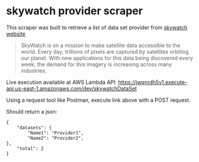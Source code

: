 skywatch provider scraper
===================

This scraper was built to retrieve a list of data set provider from  [skywatch website](https://www.skywatch.co/datasets)

> SkyWatch is on a mission to make satellite data accessible to the
> world. Every day, trillions of pixels are captured by satellites
> orbiting our planet. With new applications for this data being
> discovered every week, the demand for this imagery is increasing
> across many industries.

Live execution available at AWS Lambda API:
https://jwqnrdh5v1.execute-api.us-east-1.amazonaws.com/dev/skywatchDataSet

Using a request tool like Postman, execute link above with a POST request.

Should return a json:

    {
	    "datasets": {
	        "Name1": "Provider1",
   	        "Name2": "Provider2",
    },
	    "total": 2
	}

